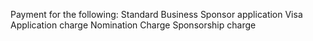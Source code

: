 Payment for the following:
Standard Business Sponsor application
Visa Application charge
Nomination Charge
Sponsorship charge

